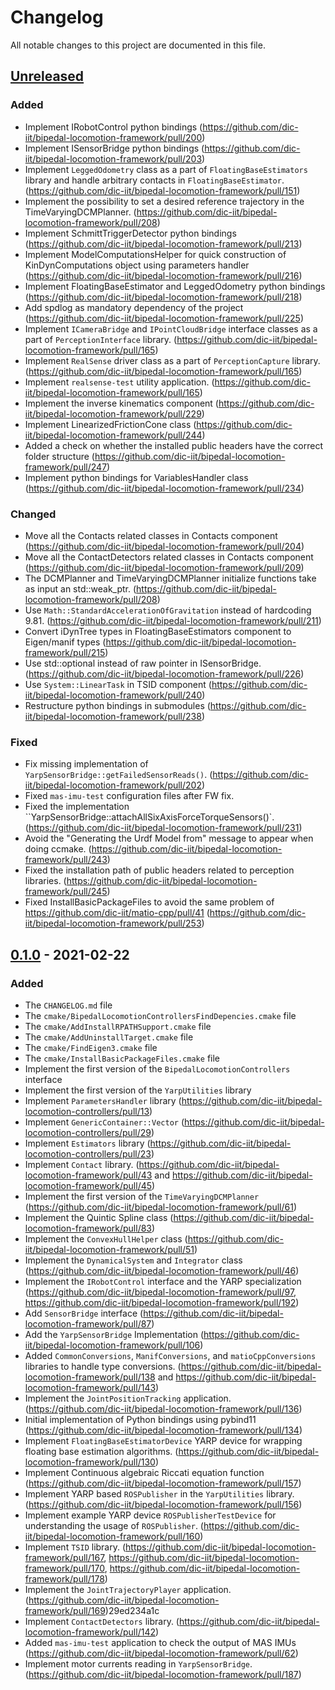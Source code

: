 # Changelog
All notable changes to this project are documented in this file.

## [Unreleased]
### Added
- Implement IRobotControl python bindings (https://github.com/dic-iit/bipedal-locomotion-framework/pull/200)
- Implement ISensorBridge python bindings (https://github.com/dic-iit/bipedal-locomotion-framework/pull/203)
- Implement `LeggedOdometry` class as a part of `FloatingBaseEstimators` library and handle arbitrary contacts in `FloatingBaseEstimator`. (https://github.com/dic-iit/bipedal-locomotion-framework/pull/151)
- Implement the possibility to set a desired reference trajectory in the TimeVaryingDCMPlanner. (https://github.com/dic-iit/bipedal-locomotion-framework/pull/208)
- Implement SchmittTriggerDetector python bindings (https://github.com/dic-iit/bipedal-locomotion-framework/pull/213)
- Implement ModelComputationsHelper for quick construction of KinDynComputations object using parameters handler (https://github.com/dic-iit/bipedal-locomotion-framework/pull/216)
- Implement FloatingBaseEstimator and LeggedOdometry python bindings (https://github.com/dic-iit/bipedal-locomotion-framework/pull/218)
- Add spdlog as mandatory dependency of the project (https://github.com/dic-iit/bipedal-locomotion-framework/pull/225)
- Implement `ICameraBridge` and `IPointCloudBridge` interface classes as a part of `PerceptionInterface` library. (https://github.com/dic-iit/bipedal-locomotion-framework/pull/165)
- Implement `RealSense` driver class as a part of `PerceptionCapture` library. (https://github.com/dic-iit/bipedal-locomotion-framework/pull/165)
- Implement `realsense-test` utility application. (https://github.com/dic-iit/bipedal-locomotion-framework/pull/165)
- Implement the inverse kinematics component (https://github.com/dic-iit/bipedal-locomotion-framework/pull/229)
- Implement LinearizedFrictionCone class (https://github.com/dic-iit/bipedal-locomotion-framework/pull/244)
- Added a check on whether the installed public headers have the correct folder structure (https://github.com/dic-iit/bipedal-locomotion-framework/pull/247)
- Implement python bindings for VariablesHandler class (https://github.com/dic-iit/bipedal-locomotion-framework/pull/234)

### Changed
- Move all the Contacts related classes in Contacts component (https://github.com/dic-iit/bipedal-locomotion-framework/pull/204)
- Move all the ContactDetectors related classes in Contacts component (https://github.com/dic-iit/bipedal-locomotion-framework/pull/209)
- The DCMPlanner and TimeVaryingDCMPlanner initialize functions take as input an std::weak_ptr. (https://github.com/dic-iit/bipedal-locomotion-framework/pull/208)
- Use `Math::StandardAccelerationOfGravitation` instead of hardcoding 9.81. (https://github.com/dic-iit/bipedal-locomotion-framework/pull/211)
- Convert iDynTree types in FloatingBaseEstimators component to Eigen/manif types (https://github.com/dic-iit/bipedal-locomotion-framework/pull/215)
- Use std::optional instead of raw pointer in ISensorBridge. (https://github.com/dic-iit/bipedal-locomotion-framework/pull/226)
- Use `System::LinearTask` in TSID component (https://github.com/dic-iit/bipedal-locomotion-framework/pull/240)
- Restructure python bindings in submodules (https://github.com/dic-iit/bipedal-locomotion-framework/pull/238)

### Fixed
- Fix missing implementation of `YarpSensorBridge::getFailedSensorReads()`. (https://github.com/dic-iit/bipedal-locomotion-framework/pull/202)
- Fixed `mas-imu-test` configuration files after FW fix.
- Fixed the implementation ``YarpSensorBridge::attachAllSixAxisForceTorqueSensors()`. (https://github.com/dic-iit/bipedal-locomotion-framework/pull/231)
- Avoid the "Generating the Urdf Model from" message to appear when doing ccmake. (https://github.com/dic-iit/bipedal-locomotion-framework/pull/243)
- Fixed the installation path of public headers related to perception libraries. (https://github.com/dic-iit/bipedal-locomotion-framework/pull/245)
- Fixed InstallBasicPackageFiles to avoid the same problem of https://github.com/dic-iit/matio-cpp/pull/41 (https://github.com/dic-iit/bipedal-locomotion-framework/pull/253)

## [0.1.0] - 2021-02-22
### Added
- The `CHANGELOG.md` file
- The `cmake/BipedalLocomotionControllersFindDepencies.cmake` file
- The `cmake/AddInstallRPATHSupport.cmake` file
- The `cmake/AddUninstallTarget.cmake` file
- The `cmake/FindEigen3.cmake` file
- The `cmake/InstallBasicPackageFiles.cmake` file
- Implement the first version of the `BipedalLocomotionControllers` interface
- Implement the  first version of the `YarpUtilities` library
- Implement `ParametersHandler` library (https://github.com/dic-iit/bipedal-locomotion-controllers/pull/13)
- Implement `GenericContainer::Vector` (https://github.com/dic-iit/bipedal-locomotion-controllers/pull/29)
- Implement `Estimators` library (https://github.com/dic-iit/bipedal-locomotion-controllers/pull/23)
- Implement `Contact` library. (https://github.com/dic-iit/bipedal-locomotion-framework/pull/43 and https://github.com/dic-iit/bipedal-locomotion-framework/pull/45)
- Implement the first version of the `TimeVaryingDCMPlanner` (https://github.com/dic-iit/bipedal-locomotion-framework/pull/61)
- Implement the Quintic Spline class (https://github.com/dic-iit/bipedal-locomotion-framework/pull/83)
- Implement the `ConvexHullHelper` class (https://github.com/dic-iit/bipedal-locomotion-framework/pull/51)
- Implement the `DynamicalSystem` and `Integrator` class (https://github.com/dic-iit/bipedal-locomotion-framework/pull/46)
- Implement the `IRobotControl` interface and the YARP specialization (https://github.com/dic-iit/bipedal-locomotion-framework/pull/97, https://github.com/dic-iit/bipedal-locomotion-framework/pull/192)
- Add `SensorBridge` interface (https://github.com/dic-iit/bipedal-locomotion-framework/pull/87)
- Add the `YarpSensorBridge` Implementation (https://github.com/dic-iit/bipedal-locomotion-framework/pull/106)
- Added `CommonConversions`, `ManifConversions`, and `matioCppConversions` libraries to handle type conversions. (https://github.com/dic-iit/bipedal-locomotion-framework/pull/138 and https://github.com/dic-iit/bipedal-locomotion-framework/pull/143)
- Implement the `JointPositionTracking` application. (https://github.com/dic-iit/bipedal-locomotion-framework/pull/136)
- Initial implementation of Python bindings using pybind11 (https://github.com/dic-iit/bipedal-locomotion-framework/pull/134)
- Implement `FloatingBaseEstimatorDevice` YARP device for wrapping floating base estimation algorithms. (https://github.com/dic-iit/bipedal-locomotion-framework/pull/130)
- Implement Continuous algebraic Riccati equation function (https://github.com/dic-iit/bipedal-locomotion-framework/pull/157)
- Implement YARP based `ROSPublisher` in the `YarpUtilities` library. (https://github.com/dic-iit/bipedal-locomotion-framework/pull/156)
- Implement example YARP device `ROSPublisherTestDevice` for understanding the usage of `ROSPublisher`. (https://github.com/dic-iit/bipedal-locomotion-framework/pull/160)
- Implement `TSID` library. (https://github.com/dic-iit/bipedal-locomotion-framework/pull/167, https://github.com/dic-iit/bipedal-locomotion-framework/pull/170, https://github.com/dic-iit/bipedal-locomotion-framework/pull/178)
- Implement the `JointTrajectoryPlayer` application. (https://github.com/dic-iit/bipedal-locomotion-framework/pull/169)29ed234a1c
- Implement `ContactDetectors` library. (https://github.com/dic-iit/bipedal-locomotion-framework/pull/142)
- Added `mas-imu-test` application to check the output of MAS IMUs (https://github.com/dic-iit/bipedal-locomotion-framework/pull/62)
- Implement motor currents reading in `YarpSensorBridge`. (https://github.com/dic-iit/bipedal-locomotion-framework/pull/187)

[Unreleased]: https://github.com/dic-iit/bipedal-locomotion-framework/compare/v0.1.0...master
[0.1.0]: https://github.com/dic-iit/bipedal-locomotion-framework/releases/tag/v0.1.0
